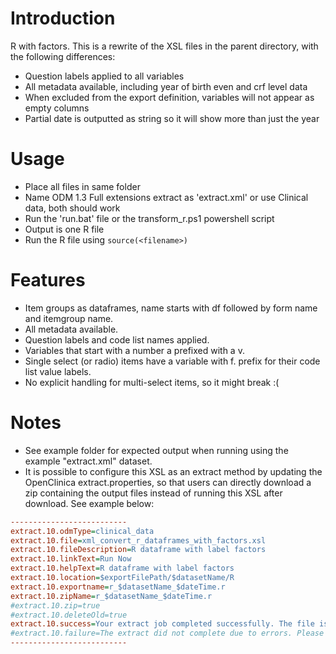# Introduction
R with factors. This is a rewrite of the XSL files in the parent directory, with 
the following differences:
- Question labels applied to all variables
- All metadata available, including year of birth even and crf level data
- When excluded from the export definition, variables will not appear as empty columns
- Partial date is outputted as string so it will show more than just the year

# Usage
- Place all files in same folder
- Name ODM 1.3 Full extensions extract as 'extract.xml' or use Clinical data, both should work
- Run the 'run.bat' file or the transform_r.ps1 powershell script
- Output is one R file
- Run the R file using `source(<filename>)`


# Features
- Item groups as dataframes, name starts with df followed by form name and itemgroup name.
- All metadata available.
- Question labels and code list names applied.
- Variables that start with a number a prefixed with a v.
- Single select (or radio) items have a variable with f. prefix for their code list value labels.
- No explicit handling for multi-select items, so it might break :(


# Notes
- See example folder for expected output when running using the example 
  "extract.xml" dataset.
- It is possible to configure this XSL as an extract method by updating the 
  OpenClinica extract.properties, so that users can directly download a zip 
  containing the output files instead of running this XSL after download. See
  example below:

```ini
--------------------------
extract.10.odmType=clinical_data
extract.10.file=xml_convert_r_dataframes_with_factors.xsl
extract.10.fileDescription=R dataframe with label factors
extract.10.linkText=Run Now
extract.10.helpText=R dataframe with label factors
extract.10.location=$exportFilePath/$datasetName/R
extract.10.exportname=r_$datasetName_$dateTime.r
extract.10.zipName=r_$datasetName_$dateTime.r
#extract.10.zip=true
#extract.10.deleteOld=true
extract.10.success=Your extract job completed successfully. The file is available for download $linkURL.
#extract.10.failure=The extract did not complete due to errors. Please contact your system administrator for details.
--------------------------
```
